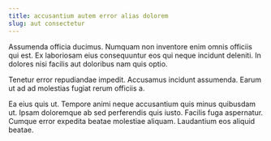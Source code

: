 ```yaml
---
title: accusantium autem error alias dolorem
slug: aut consectetur
---
```


Assumenda officia ducimus. Numquam non inventore enim omnis officiis qui est. Ex laboriosam eius consequuntur eos qui neque incidunt deleniti. In dolores nisi facilis aut doloribus nam quis optio.

Tenetur error repudiandae impedit. Accusamus incidunt assumenda. Earum ut ad ad molestias fugiat rerum officiis a.

Ea eius quis ut. Tempore animi neque accusantium quis minus quibusdam ut. Ipsam doloremque ab sed perferendis quis iusto. Facilis fuga aspernatur. Cumque error expedita beatae molestiae aliquam. Laudantium eos aliquid beatae.
